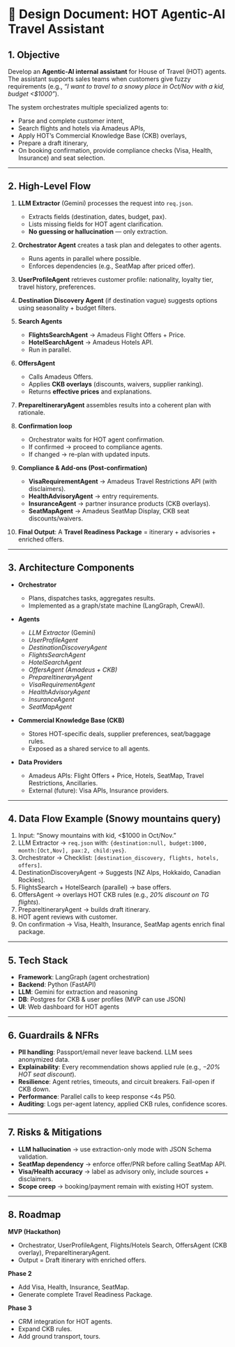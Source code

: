 # 🧩 Design Document: HOT Agentic-AI Travel Assistant  

## 1. Objective  
Develop an **Agentic-AI internal assistant** for House of Travel (HOT) agents.  
The assistant supports sales teams when customers give fuzzy requirements (e.g., *“I want to travel to a snowy place in Oct/Nov with a kid, budget <$1000”*).  

The system orchestrates multiple specialized agents to:  
- Parse and complete customer intent,  
- Search flights and hotels via Amadeus APIs,  
- Apply HOT’s Commercial Knowledge Base (CKB) overlays,  
- Prepare a draft itinerary,  
- On booking confirmation, provide compliance checks (Visa, Health, Insurance) and seat selection.  

---

## 2. High-Level Flow  
1. **LLM Extractor** (Gemini) processes the request into `req.json`.  
   - Extracts fields (destination, dates, budget, pax).  
   - Lists missing fields for HOT agent clarification.  
   - **No guessing or hallucination** — only extraction.  

2. **Orchestrator Agent** creates a task plan and delegates to other agents.  
   - Runs agents in parallel where possible.  
   - Enforces dependencies (e.g., SeatMap after priced offer).  

3. **UserProfileAgent** retrieves customer profile: nationality, loyalty tier, travel history, preferences.  

4. **Destination Discovery Agent** (if destination vague) suggests options using seasonality + budget filters.  

5. **Search Agents**  
   - **FlightsSearchAgent** → Amadeus Flight Offers + Price.  
   - **HotelSearchAgent** → Amadeus Hotels API.  
   - Run in parallel.  

6. **OffersAgent**  
   - Calls Amadeus Offers.  
   - Applies **CKB overlays** (discounts, waivers, supplier ranking).  
   - Returns **effective prices** and explanations.  

7. **PrepareItineraryAgent** assembles results into a coherent plan with rationale.  

8. **Confirmation loop**  
   - Orchestrator waits for HOT agent confirmation.  
   - If confirmed → proceed to compliance agents.  
   - If changed → re-plan with updated inputs.  

9. **Compliance & Add-ons (Post-confirmation)**  
   - **VisaRequirementAgent** → Amadeus Travel Restrictions API (with disclaimers).  
   - **HealthAdvisoryAgent** → entry requirements.  
   - **InsuranceAgent** → partner insurance products (CKB overlays).  
   - **SeatMapAgent** → Amadeus SeatMap Display, CKB seat discounts/waivers.  

10. **Final Output**: A **Travel Readiness Package** = itinerary + advisories + enriched offers.  

---

## 3. Architecture Components  
- **Orchestrator**  
  - Plans, dispatches tasks, aggregates results.  
  - Implemented as a graph/state machine (LangGraph, CrewAI).  

- **Agents**  
  - *LLM Extractor* (Gemini)  
  - *UserProfileAgent*  
  - *DestinationDiscoveryAgent*  
  - *FlightsSearchAgent*  
  - *HotelSearchAgent*  
  - *OffersAgent (Amadeus + CKB)*  
  - *PrepareItineraryAgent*  
  - *VisaRequirementAgent*  
  - *HealthAdvisoryAgent*  
  - *InsuranceAgent*  
  - *SeatMapAgent*  

- **Commercial Knowledge Base (CKB)**  
  - Stores HOT-specific deals, supplier preferences, seat/baggage rules.  
  - Exposed as a shared service to all agents.  

- **Data Providers**  
  - Amadeus APIs: Flight Offers + Price, Hotels, SeatMap, Travel Restrictions, Ancillaries.  
  - External (future): Visa APIs, Insurance providers.  

---

## 4. Data Flow Example (Snowy mountains query)  
1. Input: “Snowy mountains with kid, <$1000 in Oct/Nov.”  
2. LLM Extractor → `req.json` with: `{destination:null, budget:1000, month:[Oct,Nov], pax:2, child:yes}`.  
3. Orchestrator → Checklist: `[destination_discovery, flights, hotels, offers]`.  
4. DestinationDiscoveryAgent → Suggests [NZ Alps, Hokkaido, Canadian Rockies].  
5. FlightsSearch + HotelSearch (parallel) → base offers.  
6. OffersAgent → overlays HOT CKB rules (e.g., *20% discount on TG flights*).  
7. PrepareItineraryAgent → builds draft itinerary.  
8. HOT agent reviews with customer.  
9. On confirmation → Visa, Health, Insurance, SeatMap agents enrich final package.  

---

## 5. Tech Stack  
- **Framework**: LangGraph (agent orchestration)  
- **Backend**: Python (FastAPI)  
- **LLM**: Gemini for extraction and reasoning  
- **DB**: Postgres for CKB & user profiles (MVP can use JSON)  
- **UI**: Web dashboard for HOT agents  

---

## 6. Guardrails & NFRs  
- **PII handling**: Passport/email never leave backend. LLM sees anonymized data.  
- **Explainability**: Every recommendation shows applied rule (e.g., *−20% HOT seat discount*).  
- **Resilience**: Agent retries, timeouts, and circuit breakers. Fail-open if CKB down.  
- **Performance**: Parallel calls to keep response <4s P50.  
- **Auditing**: Logs per-agent latency, applied CKB rules, confidence scores.  

---

## 7. Risks & Mitigations  
- **LLM hallucination** → use extraction-only mode with JSON Schema validation.  
- **SeatMap dependency** → enforce offer/PNR before calling SeatMap API.  
- **Visa/Health accuracy** → label as advisory only, include sources + disclaimers.  
- **Scope creep** → booking/payment remain with existing HOT system.  

---

## 8. Roadmap  
**MVP (Hackathon)**  
- Orchestrator, UserProfileAgent, Flights/Hotels Search, OffersAgent (CKB overlay), PrepareItineraryAgent.  
- Output = Draft itinerary with enriched offers.  

**Phase 2**  
- Add Visa, Health, Insurance, SeatMap.  
- Generate complete Travel Readiness Package.  

**Phase 3**  
- CRM integration for HOT agents.  
- Expand CKB rules.  
- Add ground transport, tours.  
